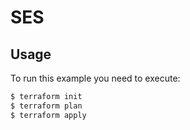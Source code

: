 # SES

## Usage

To run this example you need to execute:

```bash
$ terraform init
$ terraform plan
$ terraform apply
```
